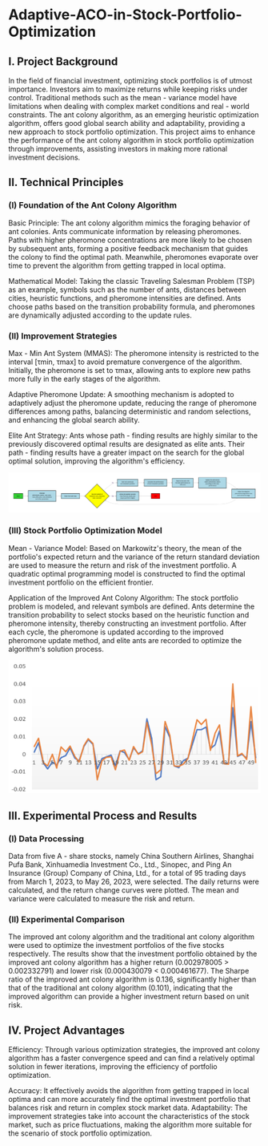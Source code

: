 # Adaptive-ACO-in-Stock-Portfolio-Optimization
## I. Project Background
In the field of financial investment, optimizing stock portfolios is of utmost importance. Investors aim to maximize returns while keeping risks under control. Traditional methods such as the mean - variance model have limitations when dealing with complex market conditions and real - world constraints. The ant colony algorithm, as an emerging heuristic optimization algorithm, offers good global search ability and adaptability, providing a new approach to stock portfolio optimization. This project aims to enhance the performance of the ant colony algorithm in stock portfolio optimization through improvements, assisting investors in making more rational investment decisions.
## II. Technical Principles
### (I) Foundation of the Ant Colony Algorithm
Basic Principle: The ant colony algorithm mimics the foraging behavior of ant colonies. Ants communicate information by releasing pheromones. Paths with higher pheromone concentrations are more likely to be chosen by subsequent ants, forming a positive feedback mechanism that guides the colony to find the optimal path. Meanwhile, pheromones evaporate over time to prevent the algorithm from getting trapped in local optima.

Mathematical Model: Taking the classic Traveling Salesman Problem (TSP) as an example, symbols such as the number of ants, distances between cities, heuristic functions, and pheromone intensities are defined. Ants choose paths based on the transition probability formula, and pheromones are dynamically adjusted according to the update rules.
### (II) Improvement Strategies
Max - Min Ant System (MMAS): The pheromone intensity is restricted to the interval [τmin, τmax] to avoid premature convergence of the algorithm. Initially, the pheromone is set to τmax, allowing ants to explore new paths more fully in the early stages of the algorithm.

Adaptive Pheromone Update: A smoothing mechanism is adopted to adaptively adjust the pheromone update, reducing the range of pheromone differences among paths, balancing deterministic and random selections, and enhancing the global search ability.

Elite Ant Strategy: Ants whose path - finding results are highly similar to the previously discovered optimal results are designated as elite ants. Their path - finding results have a greater impact on the search for the global optimal solution, improving the algorithm's efficiency.

<div align=center>
<img src="https://github.com/Seailvia/Adaptive-ACO-in-Stock-Portfolio-Optimization/blob/main/exported_image%20(1).png">
</div>

### (III) Stock Portfolio Optimization Model
Mean - Variance Model: Based on Markowitz's theory, the mean of the portfolio's expected return and the variance of the return standard deviation are used to measure the return and risk of the investment portfolio. A quadratic optimal programming model is constructed to find the optimal investment portfolio on the efficient frontier.

Application of the Improved Ant Colony Algorithm: The stock portfolio problem is modeled, and relevant symbols are defined. Ants determine the transition probability to select stocks based on the heuristic function and pheromone intensity, thereby constructing an investment portfolio. After each cycle, the pheromone is updated according to the improved pheromone update method, and elite ants are recorded to optimize the algorithm's solution process.


<div align=center>
<img src="https://github.com/Seailvia/Adaptive-ACO-in-Stock-Portfolio-Optimization/blob/main/ex02.png">
</div>

## III. Experimental Process and Results
### (I) Data Processing
Data from five A - share stocks, namely China Southern Airlines, Shanghai Pufa Bank, Xinhuamedia Investment Co., Ltd., Sinopec, and Ping An Insurance (Group) Company of China, Ltd., for a total of 95 trading days from March 1, 2023, to May 26, 2023, were selected. The daily returns were calculated, and the return change curves were plotted. The mean and variance were calculated to measure the risk and return.
### (II) Experimental Comparison
The improved ant colony algorithm and the traditional ant colony algorithm were used to optimize the investment portfolios of the five stocks respectively. The results show that the investment portfolio obtained by the improved ant colony algorithm has a higher return (0.002978005 > 0.002332791) and lower risk (0.000430079 < 0.000461677). The Sharpe ratio of the improved ant colony algorithm is 0.136, significantly higher than that of the traditional ant colony algorithm (0.101), indicating that the improved algorithm can provide a higher investment return based on unit risk.
## IV. Project Advantages
Efficiency: Through various optimization strategies, the improved ant colony algorithm has a faster convergence speed and can find a relatively optimal solution in fewer iterations, improving the efficiency of portfolio optimization.

Accuracy: It effectively avoids the algorithm from getting trapped in local optima and can more accurately find the optimal investment portfolio that balances risk and return in complex stock market data.
Adaptability: The improvement strategies take into account the characteristics of the stock market, such as price fluctuations, making the algorithm more suitable for the scenario of stock portfolio optimization.

